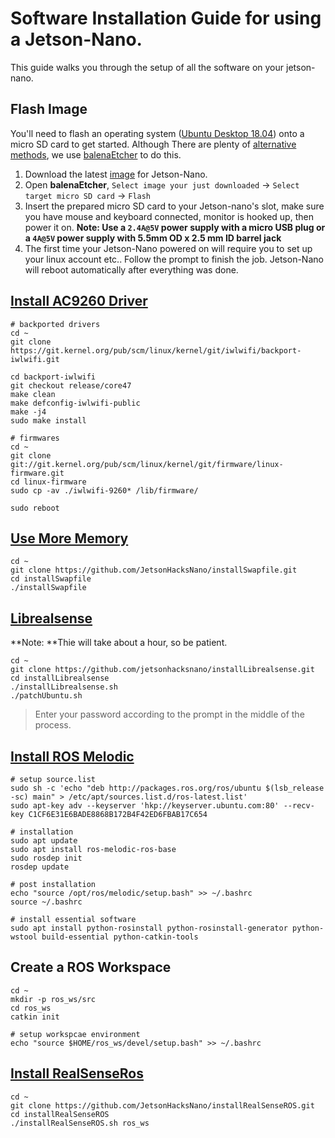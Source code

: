 # Software Installation Guide for using a Jetson-Nano.
This guide walks you through the setup of all the software on your jetson-nano.

## Flash Image
You'll need to flash an operating system ([Ubuntu Desktop 18.04](http://releases.ubuntu.com/18.04/)) onto a micro SD card to get started. Although There are plenty of [alternative methods](https://developer.nvidia.com/embedded/learn/get-started-jetson-nano-devkit#write), we use [balenaEtcher](https://www.balena.io/etcher/) to do this.

1. Download the latest [image](https://developer.nvidia.com/jetson-nano-sd-card-image-r322) for Jetson-Nano.
2. Open **balenaEtcher**, `Select image your just downloaded` -> `Select target micro SD card` -> `Flash`
3. Insert the prepared micro SD card to your Jetson-nano's slot, make sure you have mouse and keyboard connected, monitor is hooked up, then power it on. **Note: Use a  `2.4A@5V` power supply with a micro USB plug or a `4A@5V` power supply with 5.5mm OD x 2.5 mm ID barrel jack**
4. The first time your Jetson-Nano powered on will require you to set up your linux account etc.. Follow the prompt to finish the job. Jetson-Nano will reboot automatically after everything was done. 


## [Install AC9260 Driver](https://devtalk.nvidia.com/default/topic/1050449/jetson-nano/intel-9260-wifi-on-jetson-nano-jetbot/post/5364792/#5364792)
```console
# backported drivers
cd ~
git clone https://git.kernel.org/pub/scm/linux/kernel/git/iwlwifi/backport-iwlwifi.git

cd backport-iwlwifi
git checkout release/core47
make clean
make defconfig-iwlwifi-public
make -j4
sudo make install

# firmwares
cd ~
git clone git://git.kernel.org/pub/scm/linux/kernel/git/firmware/linux-firmware.git
cd linux-firmware
sudo cp -av ./iwlwifi-9260* /lib/firmware/

sudo reboot
```

## [Use More Memory](https://www.jetsonhacks.com/2019/04/14/jetson-nano-use-more-memory/)
```console
cd ~
git clone https://github.com/JetsonHacksNano/installSwapfile.git
cd installSwapfile
./installSwapfile
```

## [Librealsense](https://www.jetsonhacks.com/2019/05/16/jetson-nano-realsense-depth-camera/)
**Note: **Thie will take about a hour, so be patient.
```console
cd ~
git clone https://github.com/jetsonhacksnano/installLibrealsense.git
cd installLibrealsense
./installLibrealsense.sh
./patchUbuntu.sh
```
> Enter your password according to the prompt in the middle of the process.

## [Install ROS Melodic](http://wiki.ros.org/melodic/Installation/Ubuntu)
```console
# setup source.list
sudo sh -c 'echo "deb http://packages.ros.org/ros/ubuntu $(lsb_release -sc) main" > /etc/apt/sources.list.d/ros-latest.list'
sudo apt-key adv --keyserver 'hkp://keyserver.ubuntu.com:80' --recv-key C1CF6E31E6BADE8868B172B4F42ED6FBAB17C654

# installation
sudo apt update
sudo apt install ros-melodic-ros-base
sudo rosdep init
rosdep update

# post installation
echo "source /opt/ros/melodic/setup.bash" >> ~/.bashrc
source ~/.bashrc

# install essential software
sudo apt install python-rosinstall python-rosinstall-generator python-wstool build-essential python-catkin-tools
```

## Create a ROS Workspace
```console
cd ~
mkdir -p ros_ws/src
cd ros_ws
catkin init

# setup workspcae environment
echo "source $HOME/ros_ws/devel/setup.bash" >> ~/.bashrc
```

## [Install RealSenseRos](https://github.com/JetsonHacksNano/installRealSenseROS)
```console 
cd ~
git clone https://github.com/JetsonHacksNano/installRealSenseROS.git
cd installRealSenseROS
./installRealSenseROS.sh ros_ws
```
